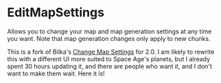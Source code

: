 # EditMapSettings

Allows you to change your map and map generation settings at any time you want. Note that map generation changes only apply to new chunks.

This is a fork of Bilka's [Change Map Settings](https://mods.factorio.com/mod/ChangeMapSettings) for 2.0. I am likely to rewrite this with a different UI more suited to Space Age's planets, but I already spent 30 hours updating it, and there are people who want it, and I don't want to make them wait. Here it is!
